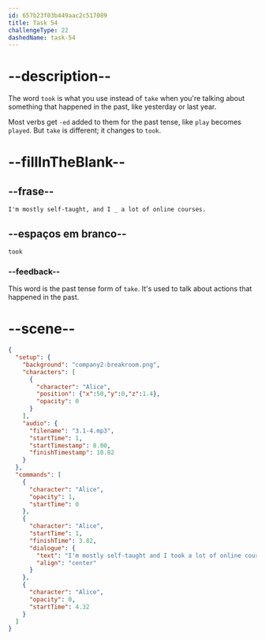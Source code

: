 ```yaml
---
id: 657b23f03b449aac2c517089
title: Task 54
challengeType: 22
dashedName: task-54
---
```


# --description--

The word `took` is what you use instead of `take` when you're talking about something that happened in the past, like yesterday or last year.

Most verbs get `-ed` added to them for the past tense, like `play` becomes `played`. But `take` is different; it changes to `took`.

# --fillInTheBlank--

## --frase--

`I'm mostly self-taught, and I _ a lot of online courses.`

## --espaços em branco--

`took`

### --feedback--

This word is the past tense form of `take`. It's used to talk about actions that happened in the past.

# --scene--

```json
{
  "setup": {
    "background": "company2-breakroom.png",
    "characters": [
      {
        "character": "Alice",
        "position": {"x":50,"y":0,"z":1.4},
        "opacity": 0
      }
    ],
    "audio": {
      "filename": "3.1-4.mp3",
      "startTime": 1,
      "startTimestamp": 8.00,
      "finishTimestamp": 10.82
    }
  },
  "commands": [
    {
      "character": "Alice",
      "opacity": 1,
      "startTime": 0
    },
    {
      "character": "Alice",
      "startTime": 1,
      "finishTime": 3.82,
      "dialogue": {
        "text": "I'm mostly self-taught and I took a lot of online courses.",
        "align": "center"
      }
    },
    {
      "character": "Alice",
      "opacity": 0,
      "startTime": 4.32
    }
  ]
}
```
